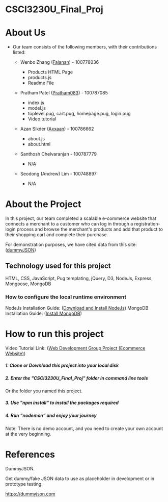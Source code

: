 # CSCI3230U_Final_Proj

# About Us

-  Our team consists of the following members, with their contributions listed:
    - Wenbo Zhang ([Falanan](https://github.com/Falanan)) - 100778036
      - Products HTML Page
      - products.js
      - Readme File

    - Pratham Patel ([Pratham083](https://github.com/Pratham083)) - 100787085
      - index.js
      - model.js
      - toplevel.pug, cart.pug, homepage.pug, login.pug
      - Video tutorial
      
    - Azan Sikder ([Axxaan](https://github.com/Axxaan)) - 100786662
      - about.js
      - about.html
      
    - Santhosh Chelvaranjan - 100787779
      - N/A

    - Seodong (Andrew) Lim - 100748897
      - N/A
# About the Project
In this project, our team completed a scalable e-commerce website that connects a merchant to a customer who can log in through a registration-login process and browse the merchant's products and add that product to their shopping cart and complete their purchase.

For demonstration purposes, we have cited data from this site: ([dummyJSON](https://dummyjson.com))

## Technology used for this project
HTML, CSS, JavaScript, Pug templating, jQuery, D3, NodeJs, Express, Mongoose, MongoDB

### How to configure the local runtime environment
NodeJs Installation Guide: ([Download and Install NodeJs](https://nodejs.org/en))
MongoDB Installation Guide: ([Install MongoDB](https://www.mongodb.com/docs/manual/installation/))
# How to run this project
Video Tutorial Link: ([Web Development Group Project (Ecommerce Website)](https://youtu.be/QjW18u77GSk))
##### 1. Clone or Download this project into your local disk
##### 2. Enter the "CSCI3230U_Final_Proj" folder in command line tools
Or the folder you named this project.
##### 3. Use "npm install" to install the packages required
##### 4. Run "nodemon" and enjoy your journey
Note: There is no demo account, and you need to create your own account at the very beginning.

# References
DummyJSON. 

Get dummy/fake JSON data to use as placeholder in development or in prototype testing.

https://dummyjson.com

